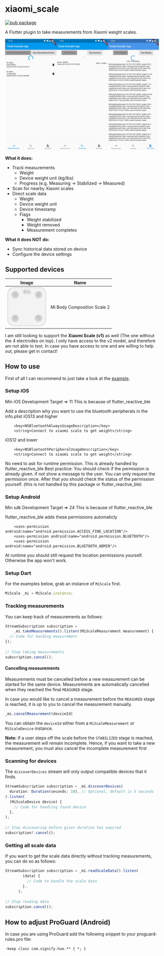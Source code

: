 # xiaomi_scale

[![pub package](https://img.shields.io/pub/v/xiaomi_scale.svg)](https://pub.dartlang.org/packages/xiaomi_scale)

A Flutter plugin to take measurements from Xiaomi weight scales.

<img src="https://raw.githubusercontent.com/BeMacized/xiaomi_scale/master/readme_res/screenshots.png" alt="App Screenshots" width="512">

**What it does:**

* Track measurements
  * Weight
  * Device weight unit (kg/lbs)
  * Progress (e.g. Measuring -> Stabilized -> Measured)
* Scan for nearby Xiaomi scales
* Direct scale data
  * Weight
  * Device weight unit
  * Device timestamp
  * Flags
    * Weight stabilized
    * Weight removed
    * Measurement completes

**What it does NOT do:**

* Sync historical data stored on device
* Configure the device settings

## Supported devices

| **Image**                                                    | **Name**                    |
| ------------------------------------------------------------ | --------------------------- |
| <img src="https://raw.githubusercontent.com/BeMacized/xiaomi_scale/master/readme_res/scale_v2.jpg" alt="Mi Body Composition Scale 2" width="128"> | Mi Body Composition Scale 2 |

I am still looking to support the **Xiaomi Scale (v1)** as well (The one without the 4 electrodes on top).
I only have access to the v2 model, and therefore am not able to test. In case you have access to one and are willing to help out, please get in contact!

## How to use

First of all I can recommend to just take a look at the [example](https://github.com/BeMacized/xiaomi_scale/tree/master/example).

### Setup iOS

Min iOS Development Target => 11
This is because of flutter_reactive_ble

Add a description why you want to use the bluetooth peripherals in the info.plist
iOS13 and higher
```
	<key>NSBluetoothAlwaysUsageDescription</key>
	<string>Connect to xiaomi scale to get weight</string>
```

iOS12 and lower
```
	<key>NSBluetoothPeripheralUsageDescription</key>
	<string>Connect to xiaomi scale to get weight</string>
```

No need to ask for runtime permission. This is already handled by flutter_reactive_ble
Best practice: 
    You should check if the permission is already given. if not show a message to the user. You can only request the permission once.
    After that you should check the status of the permission yourself. (this is not handled by this package or flutter_reactive_ble)

### Setup Android

Min sdk Development Target => 24
This is because of flutter_reactive_ble

flutter_reactive_ble adds these permissions automaticly
```
    <uses-permission android:name="android.permission.ACCESS_FINE_LOCATION"/>
    <uses-permission android:name="android.permission.BLUETOOTH"/>
    <uses-permission android:name="android.permission.BLUETOOTH_ADMIN"/>
```

At runtime you should still request the location permissions yourself. Otherwise the app won't work.

### Setup Dart


For the examples below, grab an instance of `MiScale` first.

```typescript
MiScale _mi = MiScale.instance;
```

### Tracking measurements

You can keep track of measurements as follows:

```typescript
StreamSubscription subscription =
    _mi.takeMeasurements().listen((MiScaleMeasurement measurement) {
  // Code for handing measurement
});

// Stop taking measurements
subscription.cancel();
```

#### Cancelling measurements

Measurements must be cancelled before a new measurement can be started for the same device. Measurements are automatically cancelled when they reached the final `MEASURED` stage.

In case you would like to cancel a measurement before the `MEASURED` stage is reached, it is up to you to cancel the measurement manually.

```typescript
_mi.cancelMeasurement(deviceId)
```

You can obtain the `deviceId` either from a `MiScaleMeasurement` or `MiScaleDevice` instance.

**Note:** If a user steps off the scale before the `STABILIZED` stage is reached, the measurement will remain incomplete. Hence, if you want to take a new measurement, you must also cancel the incomplete measurement first

### Scanning for devices

The `discoverDevices` stream will only output compatible devices that it finds.

```typescript
StreamSubscription subscription = _mi.discoverDevices(
  duration: Duration(seconds: 10), // Optional, default is 5 seconds
).listen(
  (MiScaleDevice device) {
    // Code for handling found device
  },
);

// Stop discovering before given duration has expired
subscription?.cancel();
```

### Getting all scale data

If you want to get the scale data directly without tracking measurements, you can do so as follows:

```typescript
StreamSubscription subscription = _mi.readScaleData().listen(
        (data) {
          // Code to handle the scale data
        },
      );

// Stop reading data
subscription.cancel();
```

## How to adjust ProGuard (Android)
In case you are using ProGuard add the following snippet to your proguard-rules.pro file:

```
-keep class com.signify.hue.** { *; }
```
